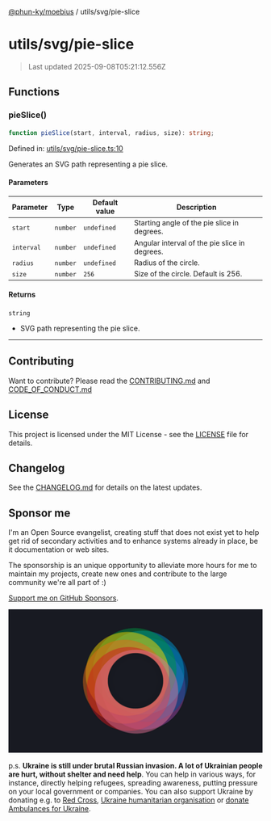 [@phun-ky/moebius](../../README.md) / utils/svg/pie-slice

# utils/svg/pie-slice

> Last updated 2025-09-08T05:21:12.556Z

##

## Functions

### pieSlice()

```ts
function pieSlice(start, interval, radius, size): string;
```

Defined in: [utils/svg/pie-slice.ts:10](https://github.com/phun-ky/moebius/blob/main/src/utils/svg/pie-slice.ts#L10)

Generates an SVG path representing a pie slice.

#### Parameters

| Parameter  | Type     | Default value | Description                                   |
| ---------- | -------- | ------------- | --------------------------------------------- |
| `start`    | `number` | `undefined`   | Starting angle of the pie slice in degrees.   |
| `interval` | `number` | `undefined`   | Angular interval of the pie slice in degrees. |
| `radius`   | `number` | `undefined`   | Radius of the circle.                         |
| `size`     | `number` | `256`         | Size of the circle. Default is 256.           |

#### Returns

`string`

- SVG path representing the pie slice.

---

## Contributing

Want to contribute? Please read the [CONTRIBUTING.md](https://github.com/phun-ky/moebius/blob/main/CONTRIBUTING.md) and [CODE_OF_CONDUCT.md](https://github.com/phun-ky/moebius/blob/main/CODE_OF_CONDUCT.md)

## License

This project is licensed under the MIT License - see the [LICENSE](https://github.com/phun-ky/moebius/blob/main/LICENSE) file for details.

## Changelog

See the [CHANGELOG.md](https://github.com/phun-ky/moebius/blob/main/CHANGELOG.md) for details on the latest updates.

## Sponsor me

I'm an Open Source evangelist, creating stuff that does not exist yet to help get rid of secondary activities and to enhance systems already in place, be it documentation or web sites.

The sponsorship is an unique opportunity to alleviate more hours for me to maintain my projects, create new ones and contribute to the large community we're all part of :)

[Support me on GitHub Sponsors](https://github.com/sponsors/phun-ky).

![logo](https://github.com/phun-ky/moebius/blob/main/public/images/logo/logo-ring.png?raw=true)

p.s. **Ukraine is still under brutal Russian invasion. A lot of Ukrainian people are hurt, without shelter and need help**. You can help in various ways, for instance, directly helping refugees, spreading awareness, putting pressure on your local government or companies. You can also support Ukraine by donating e.g. to [Red Cross](https://www.icrc.org/en/donate/ukraine), [Ukraine humanitarian organisation](https://savelife.in.ua/en/donate-en/#donate-army-card-weekly) or [donate Ambulances for Ukraine](https://www.gofundme.com/f/help-to-save-the-lives-of-civilians-in-a-war-zone).
